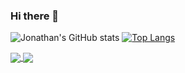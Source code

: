 ### Hi there 👋

<!--
**JonathanPA12/JonathanPA12** is a ✨ _special_ ✨ repository because its `README.md` (this file) appears on your GitHub profile.

Here are some ideas to get you started:

- 🔭 I’m currently working on ...
- 🌱 I’m currently learning ...
- 👯 I’m looking to collaborate on ...
- 🤔 I’m looking for help with ...
- 💬 Ask me about ...
- 📫 How to reach me: ...
- 😄 Pronouns: ...
- ⚡ Fun fact: ...
-->
<!--[![GitHub stats](https://github-readme-stats.vercel.app/api?username=JonathanPA12)](https://github.com/JonathanPA12/github-readme-stats)-->
<!--![GitHub stats](https://github-readme-stats.vercel.app/api?username=JonathanPA12&show_icons=true)-->
![Jonathan's GitHub stats](https://github-readme-stats.vercel.app/api?username=JonathanPA12&show_icons=true&theme=radical)
[![Top Langs](https://github-readme-stats.vercel.app/api/top-langs/?username=JonathanPA12&layout=compact)](https://github.com/JonathanPA12/github-readme-stats)

<a href="https://github.com/JonathanPA12/github-readme-stats">
  <img align="center" src="https://github-readme-stats.vercel.app/api?username=JonathanPA12&show_icons=true&theme=radical" />
</a>
<a href="https://github.com/JonathanPA12/github-readme-stats">
  <img align="center" src="https://github-readme-stats.vercel.app/api/top-langs/?username=JonathanPA12&layout=compact" />
</a>
